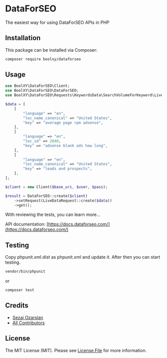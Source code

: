# DataForSEO

The easiest way for using DataForSEO APIs in PHP

## Installation

This package can be installed via Composer:

```bash
composer require boolxy/dataforseo
```

## Usage

```php
use BoolXY\DataForSEO\Client;
use BoolXY\DataForSEO\DataForSEO;
use BoolXY\DataForSEO\Requests\KeywordsData\SearchVolumeForKeyword\LiveDataRequest;

$data = [
    [
        "language" => "en",
        "loc_name_canonical" => "United States",
        "key" => "average page rpm adsense",
    ],
    [
        "language" => "en",
        "loc_id" => 2840,
        "key" => "adsense blank ads how long",
    ],
    [
        "language" => "en",
        "loc_name_canonical" => "United States",
        "key" => "leads and prospects",
    ],
];

$client = new Client($base_uri, $user, $pass);

$result = DataForSEO::create($client)
    ->setRequest(LiveDataRequest::create($data))
    ->get();
```

With reviewing the tests, you can learn more...

API documentation: [https://docs.dataforseo.com/](https://docs.dataforseo.com/)

## Testing

Copy phpunit.xml.dist as phpunit.xml and update it. After then you can start testing.

```bash
vendor/bin/phpunit
```

or

```bash
composer test
```

## Credits

- [Sezai Ozarslan](https://github.com/sezaiozarslan)
- [All Contributors](https://github.com/boolxy/dateforseo/graphs/contributors)

## License

The MIT License (MIT).
Please see [License File](https://github.com/boolxy/dataforseo/blob/master/LICENSE.md) for more information.

